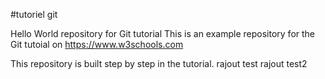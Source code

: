 #tutoriel git

Hello World repository for Git tutorial
This is an example repository for the Git tutoial on https://www.w3schools.com

This repository is built step by step in the tutorial.
rajout test 
rajout test2
